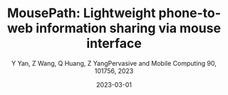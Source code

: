 ---
title: "MousePath: Lightweight phone-to-web information sharing via mouse interface"
collection: publications
permalink: "/publication/2023-03-01"
excerpt: "This paper proposes MousePath, a novel lightweight communication system between PC web pages and smartphones. MousePath works in two modalities, MousePath-OPT and MousePath-BL. MousePath-OPT works by putting the optical mouse on top of the smartphone’s screen, then its transmission starts and instantly finishes without association and pairing fraction. It encodes data into the movement of the smartphone’s display content and leverages the optical mouse of the computer to sense the movement for decoding the data. MousePath-BL works by emulating the smartphone as a Bluetooth wireless mouse. Then the smartphone can directly transmit information to the web page via generating mouse events. We prototype and evaluate the system with commercial computers and smartphones. A key benefit of MousePath is that it seamlessly bridges smartphones to co-located PC web applications …"
date: "2023-03-01"
venue: "Pervasive and Mobile Computing 90, 101756, 2023"
paperurl: 
author: "Y Yan, Z Wang, Q Huang, Z YangPervasive and Mobile Computing 90, 101756, 2023"
poster:
remark:
---